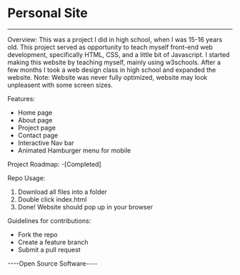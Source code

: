 # Personal Site
----------------
Overview: 
This was a project I did in high school, when I was 15-16 years old. This project served as opportunity to teach myself front-end web development, specifically HTML, CSS, and a little bit of Javascript. I started making this website by teaching myself, mainly using w3schools. After a few months I took a web design class in high school and expanded the website. Note: Website was never fully optimized, website may look unpleasent with some screen sizes.

Features:
- Home page
- About page 
- Project page
- Contact page
- Interactive Nav bar
- Animated Hamburger menu for mobile

Project Roadmap:
-[Completed]

Repo Usage:
1) Download all files into a folder
2) Double click index.html
3) Done! Website should pop up in your browser

Guidelines for contributions:
- Fork the repo
- Create a feature branch
- Submit a pull request

----Open Source Software----
